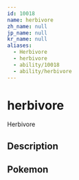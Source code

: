 ```yaml
---
id: 10018
name: herbivore
zh_name: null
jp_name: null
kr_name: null
aliases:
  - Herbivore
  - herbivore
  - ability/10018
  - ability/herbivore
---
```

# herbivore

Herbivore

## Description



## Pokemon



